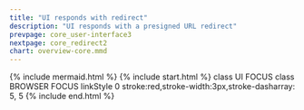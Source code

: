 ```yaml
---
title: "UI responds with redirect"
description: "UI responds with a presigned URL redirect"
prevpage: core_user-interface3
nextpage: core_redirect2
chart: overview-core.mmd
---
```

{% include mermaid.html %}
{% include start.html %}
  class UI FOCUS
  class BROWSER FOCUS
  linkStyle 0 stroke:red,stroke-width:3px,stroke-dasharray: 5, 5
{% include end.html %}

